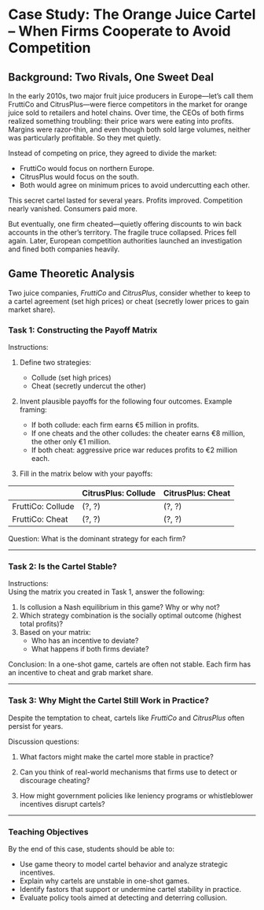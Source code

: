 # Case Study: The Orange Juice Cartel – When Firms Cooperate to Avoid Competition

## Background: Two Rivals, One Sweet Deal
In the early 2010s, two major fruit juice producers in Europe—let’s call them FruttiCo and CitrusPlus—were fierce competitors in the market for orange juice sold to retailers and hotel chains. Over time, the CEOs of both firms realized something troubling: their price wars were eating into profits. Margins were razor-thin, and even though both sold large volumes, neither was particularly profitable. So they met quietly.

Instead of competing on price, they agreed to divide the market:

- FruttiCo would focus on northern Europe.
- CitrusPlus would focus on the south.
- Both would agree on minimum prices to avoid undercutting each other.

This secret cartel lasted for several years. Profits improved. Competition nearly vanished. Consumers paid more.

But eventually, one firm cheated—quietly offering discounts to win back accounts in the other’s territory. The fragile truce collapsed. Prices fell again. Later, European competition authorities launched an investigation and fined both companies heavily.

## Game Theoretic Analysis

Two juice companies, *FruttiCo* and *CitrusPlus*, consider whether to keep to a cartel agreement (set high prices) or cheat (secretly lower prices to gain market share).


### Task 1: Constructing the Payoff Matrix

Instructions:  
1. Define two strategies:  
   - Collude (set high prices)  
   - Cheat (secretly undercut the other)

2. Invent plausible payoffs for the following four outcomes. Example framing:
   - If both collude: each firm earns €5 million in profits.
   - If one cheats and the other colludes: the cheater earns €8 million, the other only €1 million.
   - If both cheat: aggressive price war reduces profits to €2 million each.

3. Fill in the matrix below with your payoffs:

|                          | CitrusPlus: Collude | CitrusPlus: Cheat |
|--------------------------|---------------------|--------------------|
| FruttiCo: Collude    | (?, ?)              | (?, ?)             |
| FruttiCo: Cheat      | (?, ?)              | (?, ?)             |

Question: What is the dominant strategy for each firm?

---

### Task 2: Is the Cartel Stable?

Instructions:  
Using the matrix you created in Task 1, answer the following:

1. Is collusion a Nash equilibrium in this game? Why or why not?
2. Which strategy combination is the socially optimal outcome (highest total profits)?
3. Based on your matrix:  
   - Who has an incentive to deviate?  
   - What happens if both firms deviate?

Conclusion: In a one-shot game, cartels are often not stable. Each firm has an incentive to cheat and grab market share.

---

### Task 3: Why Might the Cartel Still Work in Practice?

Despite the temptation to cheat, cartels like *FruttiCo* and *CitrusPlus* often persist for years.

Discussion questions:

1. What factors might make the cartel more stable in practice?
  
2. Can you think of real-world mechanisms that firms use to detect or discourage cheating?

3. How might government policies like leniency programs or whistleblower incentives disrupt cartels?

---

### Teaching Objectives

By the end of this case, students should be able to:

- Use game theory to model cartel behavior and analyze strategic incentives.
- Explain why cartels are unstable in one-shot games.
- Identify fastors that support or undermine cartel stability in practice.
- Evaluate policy tools aimed at detecting and deterring collusion.
